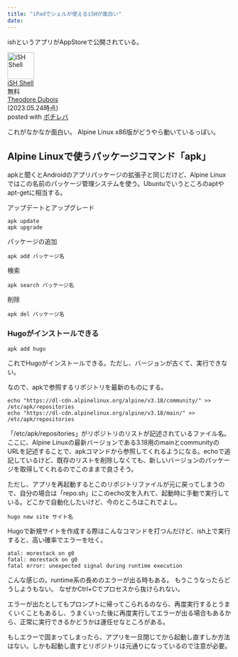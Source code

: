 ```yaml
---
title: "iPadでシェルが使えるiSHが面白い"
date:
---
```


ishというアプリがAppStoreで公開されている。

<div class="cstmreba"><div class="pochireba"><a href="https://apps.apple.com/jp/app/ish-shell/id1436902243?uo=4&at=11l7ge"><img src="https://is3-ssl.mzstatic.com/image/thumb/Purple116/v4/7a/78/e3/7a78e31a-10c7-f56e-822d-c1edf05d66e2/AppIcon-0-0-1x_U007emarketing-0-0-0-7-0-0-sRGB-0-0-0-GLES2_U002c0-512MB-85-220-0-0.png/60x60bb.jpg" alt="iSH Shell" width="60" height="60" class="pochi_img" ></a><div class="pochi_info"><div class="pochi_name"><a href="https://apps.apple.com/jp/app/ish-shell/id1436902243?uo=4&at=11l7ge">iSH Shell</a></div><div class="pochi_price">無料</div><div class="pochi_seller"><a href="https://apps.apple.com/jp/developer/theodore-dubois/id1432356577?uo=4&at=11l7ge">Theodore Dubois</a></div><div class="pochi_time">(2023.05.24時点)</div><div class="pochi_post">posted with <a href="http://pochireba.com" rel="nofollow" target="_blank">ポチレバ</a></div></div><div class="pochireba-footer"></div></div></div>

これがなかなか面白い。
Alpine Linux x86版がどうやら動いているっぽい。

## Alpine Linuxで使うパッケージコマンド「apk」
apkと聞くとAndroidのアプリパッケージの拡張子と同じだけど、Alpine Linuxではこの名前のパッケージ管理システムを使う。Ubuntuでいうところのaptやapt-getに相当する。

アップデートとアップグレード
```
apk update
apk upgrade
```

パッケージの追加
```
apk add パッケージ名
```

検索
```
apk search パッケージ名
```

削除
```
apk del パッケージ名
```

### Hugoがインストールできる
```
apk add hugo
```
これでHugoがインストールできる。ただし、バージョンが古くて、実行できない。

なので、apkで参照するリポジトリを最新のものにする。

```
echo "https://dl-cdn.alpinelinux.org/alpine/v3.18/community/" >> /etc/apk/repositories
echo "https://dl-cdn.alpinelinux.org/alpine/v3.18/main/" >> /etc/apk/repositories
```

「/etc/apk/repositories」がリポジトリのリストが記述されているファイル名。
ここに、Alpine Linuxの最新バージョンである3.18用のmainとcommunityのURLを記述することで、apkコマンドから参照してくれるようになる。echoで追記しているけど、既存のリストを削除しなくても、新しいバージョンのパッケージを取得してくれるのでこのままで良さそう。

ただし、アプリを再起動するとこのリポジトリファイルが元に戻ってしまうので、自分の場合は「repo.sh」にこのecho文を入れて、起動時に手動で実行している。どこかで自動化したいけど、今のところはこれでよし。

```
hugo new site サイト名
```
Hugoで新規サイトを作成する際はこんなコマンドを打つんだけど、ish上で実行すると、高い確率でエラーを吐く。

```
atal: morestack on g0
fatal: morestack on g0
fatal error: unexpected signal during runtime execution
```
こんな感じの。runtime系の長めのエラーが出る時もある。
もうこうなったらどうしようもない。
なぜかCtrl+Cでプロセスから抜けられない。

エラーが出たとしてもプロンプトに帰ってこられるのなら、再度実行するとうまくいくこともあるし、うまくいった後に再度実行してエラーが出る場合もあるから、正常に実行できるかどうかは運任せなところがある。

もしエラーで固まってしまったら、アプリを一旦閉じてから起動し直すしか方法はない。しかも起動し直すとリポジトリは元通りになっているので注意が必要。

